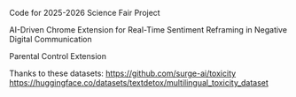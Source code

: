 Code for 2025-2026 Science Fair Project

AI-Driven Chrome Extension for Real-Time Sentiment Reframing in Negative Digital Communication

Parental Control Extension

Thanks to these datasets:
https://github.com/surge-ai/toxicity
https://huggingface.co/datasets/textdetox/multilingual_toxicity_dataset